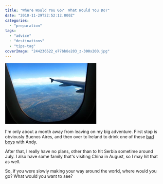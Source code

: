 ```yaml
---
title: "Where Would You Go?  What Would You Do?"
date: "2010-11-29T22:52:12.000Z"
categories: 
  - "preparation"
tags: 
  - "advice"
  - "destinations"
  - "tips-tag"
coverImage: "244236522_e77bb8e203_z-300x200.jpg"
---
```


[![](images/244236522_e77bb8e203_z-300x200.jpg "Flying")](http://www.migratorynerd.com/wordpress/wp-content/uploads/2010/11/244236522_e77bb8e203_z.jpg)

I'm only about a month away from leaving on my big adventure. First stop is obviously Buenos Aires, and then over to Ireland to drink one of these [bad boys](http://apeatling.wordpress.com/2010/11/19/litre-o-guinness/) with Andy.

After that, I really have no plans, other than to hit Serbia sometime around July. I also have some family that's visiting China in August, so I may hit that as well.

So, if you were slowly making your way around the world, where would you go? What would you want to see?
